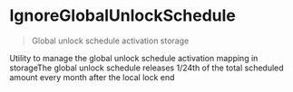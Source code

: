 # IgnoreGlobalUnlockSchedule



> Global unlock schedule activation storage

Utility to manage the global unlock schedule activation mapping in storageThe global unlock schedule releases 1/24th of the total scheduled amount every month after the local lock end





